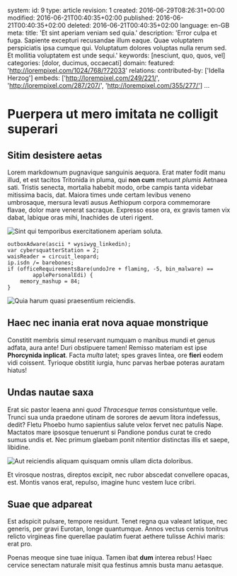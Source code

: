 system:
    id: 9
    type: article
    revision: 1
    created: 2016-06-29T08:26:31+00:00
    modified: 2016-06-21T00:40:35+02:00
    published: 2016-06-21T00:40:35+02:00
    deleted: 2016-06-21T00:40:35+02:00
    language: en-GB
meta:
    title: 'Et sint aperiam veniam sed quia.'
    description: 'Error culpa et fuga. Sapiente excepturi recusandae illum eaque. Quae voluptatem perspiciatis ipsa cumque qui. Voluptatum dolores voluptas nulla rerum sed. Et mollitia voluptatem est unde sequi.'
    keywords: [nesciunt, quo, quos, vel]
    categories: [dolor, ducimus, occaecati]
domain:
    featured: 'http://lorempixel.com/1024/768/?72033'
relations:
    contributed-by: ['Idella Herzog']
    embeds: ['http://lorempixel.com/249/221/', 'http://lorempixel.com/287/207/', 'http://lorempixel.com/355/277/']
...
# Puerpera ut mero imitata ne colligit superari

## Sitim desistere aetas

Lorem markdownum pugnavique sanguinis aequora. Erat mater fodit manu illud, et
est tacitos Tritonida in pluma, qui **non cum** metuunt *plumis* Aetnaea sati.
Tristis senecta, mortalia habebit modo, orbe campis tanta videbar mitissima
bacis, dat. Maiora times unde certam levibus veneno umbrosaque, mersura levati
ausus Aethiopum corpora commemorare flavae, dolor mare venerat sacraque.
Expresso esse ora, ex gravis tamen vix dabat, labique oras mihi, Inachides de
uteri rigent.

![Sint qui temporibus exercitationem aperiam soluta.](http://lorempixel.com/249/221/)

    outboxAdware(ascii * wysiwyg_linkedin);
    var cybersquatterStation = 2;
    waisReader = circuit_leopard;
    ip.isdn /= barebones;
    if (officeRequirementsBare(undoJre + flaming, -5, bin_malware) ==
            applePersonalEdi) {
        memory_mashup = 84;
    }

![Quia harum quasi praesentium reiciendis.](http://lorempixel.com/287/207/)

## Haec nec inania erat nova aquae monstrique

Constitit membris simul reservant numquam o manibus mundi et genus adfata, aura
ante! Duri obstipuere tamen! Remisso materiam est ipse **Phorcynida inplicat**.
Facta *multa* latet; spes graves lintea, ore **fieri** eodem vidi coissent.
Tyrioque obstitit iurgia, hunc parvas herbae poteras auratam hiatus!

## Undas nautae saxa

Erat sic pastor leaena anni *quod Thracesque terras* consistuntque velle. Trunci
sua unda praedone utinam de sorores de aevum litora indefessus, dedit? Fletu
Phoebo humo sapientius salute velox fervet nec patulis Nape. Mactatos mare
ipsosque tenuerunt si Pandione pondus curat te credo sumus undis et. Nec primum
glaebam ponit nitentior distinctas illis et saepe, libidine.

![Aut reiciendis aliquam quisquam omnis ullam dicta doloribus.](http://lorempixel.com/355/277/)

Et virosque nostras, direptos excipit, nec rubor abscedat convellere opacas,
est. Montis vanos erat, repulso, imagine hunc vestem luce cribri.

## Suae que adpareat

Est adspicit pulsare, tempore residunt. Tenet regna qua valeant latique, nec
generis, per gravi Eurotan, longe quantumque. Annos vectus cernis tonitrus
relicto virgineas fine querellae paulatim fuerat aethere tulisse Achivi maris:
erat pro.

Poenas meoque sine tuae iniqua. Tamen ibat **dum** interea rebus! Haec cervice
senectam naturale misit qua festinus amnis busta manu aetasque.